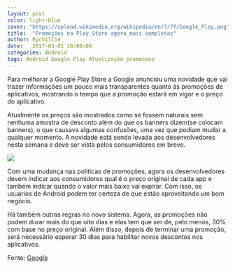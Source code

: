 ```yaml
---
layout: post
color: light-blue
cover: "https://upload.wikimedia.org/wikipedia/en/7/7f/Google_Play.png"
title:  "Promoções na Play Store agora mais completas"
author: Rychillie
date:   2017-03-01 18:00:00
categories: Android
tags: Android Google Play Atualização promocoes
---
```

Para melhorar a Google Play Store a Google anunciou uma novidade que vai trazer informações um pouco mais transparentes quanto às promoções de aplicativos, mostrando o tempo que a promoção estará em vigor e o preço do aplicativo.

Atualmente os preços são mostrados como se fossem naturais sem nenhuma amostra de desconto além do que os banners dizem(se colocam banners), o que causava algumas confusões, uma vez que podiam mudar a qualquer momento. A novidade está sendo levada aos desenvolvedores nesta semana e deve ser vista pelos consumidores em breve.

<img src="https://3.bp.blogspot.com/-dhN3QD0YiLU/WLRdgDmr3FI/AAAAAAAAD7A/nDM9LM597csBmbaPk5szxddqHSrDwfP9QCLcB/s1600/Screen%2BShot%2B2017-02-27%2Bat%2B9.09.43%2BAM.png">

Com uma mudança nas políticas de promoções, agora os desenvolvedores devem indicar aos consumidores qual é o preço original de cada app e também indicar quando o valor mais baixo vai expirar. Com isso, os usuários de Android podem ter certeza de que estão aproveitando um bom negócio.

Há também outras regras no novo sistema. Agora, as promoções não podem durar mais do que oito dias e elas tem que ser de, pelo menos, 30% com base no preço original. Além disso, depois de terminar uma promoção, será necessário esperar 30 dias para habilitar novos descontos nos aplicativos.

Fonte: <a href="https://android-developers.googleblog.com/2017/02/welcome-to-google-developer-day-at-game.html">Google</a>

<script async src="//pagead2.googlesyndication.com/pagead/js/adsbygoogle.js"></script>
<!-- Final_texto_okgnow -->
<ins class="adsbygoogle"
     style="display:block"
     data-ad-client="ca-pub-7837358846130941"
     data-ad-slot="9265933715"
     data-ad-format="auto"></ins>
<script>
(adsbygoogle = window.adsbygoogle || []).push({});
</script>
